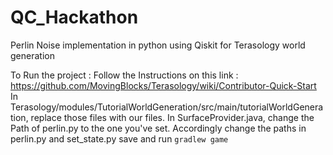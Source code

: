 # QC_Hackathon
Perlin Noise implementation in python using Qiskit for Terasology world generation

To Run the project :
Follow the Instructions on this link : <link>https://github.com/MovingBlocks/Terasology/wiki/Contributor-Quick-Start</link>
In Terasology/modules/TutorialWorldGeneration/src/main/tutorialWorldGeneration, replace those files with our files.
In SurfaceProvider.java, change the Path of perlin.py to the one you've set.
Accordingly change the paths in perlin.py and set_state.py
save and run ```gradlew game```
